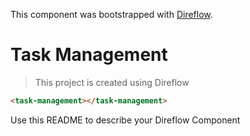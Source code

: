 This component was bootstrapped with [Direflow](https://direflow.io).

# Task Management
> This project is created using Direflow

```html
<task-management></task-management>
```

Use this README to describe your Direflow Component